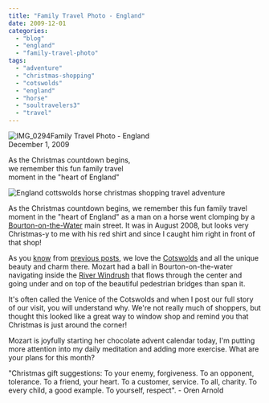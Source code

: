 ```yaml
---
title: "Family Travel Photo - England"
date: 2009-12-01
categories: 
  - "blog"
  - "england"
  - "family-travel-photo"
tags: 
  - "adventure"
  - "christmas-shopping"
  - "cotswolds"
  - "england"
  - "horse"
  - "soultravelers3"
  - "travel"
---
```


 ![IMG_0294](https://pub-ac94b3f306b24c0dba4238943c97f2e1.r2.dev/6a00e5502a95078833012875ed7209970c.jpg)Family Travel Photo - England  
December 1, 2009

As the Christmas countdown begins,  
we remember this fun family travel  
moment in the "heart of England"

<!--more-->

![England cottswolds horse christmas shopping travel adventure](https://pub-ac94b3f306b24c0dba4238943c97f2e1.r2.dev/6a00e5502a95078833012875ed5a3d970c.jpg)  

As the Christmas countdown begins, we remember this fun family travel moment in the "heart of England" as a man on a horse went clomping by a [Bourton-on-the-Water](http://en.wikipedia.org/wiki/Bourton-on-the-Water) main street. It was in August 2008, but looks very Christmas-y to me with his red shirt and since I caught him right in front of that shop!

As you [know](http://soultravelers3new.local/2009/09/family-travel-photo-england-cotswolds-church-heart-of-england.html) from [previous posts](http://soultravelers3new.local/2009/02/swimming-with-swans-stratforduponavon-england-uk.html), we love the [Cotswolds](http://en.wikipedia.org/wiki/Cotswolds) and all the unique beauty and charm there. Mozart had a ball in Bourton-on-the-water navigating inside the [River Windrush](http://en.wikipedia.org/wiki/River_Windrush) that flows through the center and going under and on top of the beautiful pedestrian bridges than span it.

It's often called the Venice of the Cotswolds and when I post our full story of our visit, you will understand why. We're not really much of shoppers, but thought this looked like a great way to window shop and remind you that Christmas is just around the corner!

Mozart is joyfully starting her chocolate advent calendar today, I'm putting more attention into my daily meditation and adding more exercise. What are your plans for this month?

"Christmas gift suggestions: To your enemy, forgiveness. To an opponent, tolerance. To a friend, your heart. To a customer, service. To all, charity. To every child, a good example. To yourself, respect". - Oren Arnold

#
